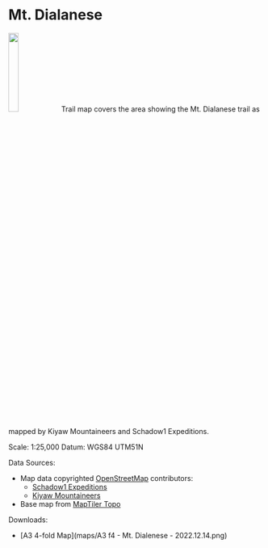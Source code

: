 # Mt. Dialanese
<img src="maps/A3 f4 - Mt. Dialenese - 2022.12.14.png" width="20%">
Trail map covers the area showing the Mt. Dialanese trail as mapped by Kiyaw Mountaineers and Schadow1 Expeditions.

Scale: 1:25,000
Datum: WGS84 UTM51N

Data Sources:
* Map data copyrighted [OpenStreetMap](https://www.openstreetmap.org) contributors:
  * [Schadow1 Expeditions](https://www.s1expeditions.com/)
  * [Kiyaw Mountaineers](https://www.facebook.com/kiyawmountaineers/)
* Base map from [MapTiler Topo](https://www.maptiler.com)

Downloads:
* [A3 4-fold Map](maps/A3 f4 - Mt. Dialenese - 2022.12.14.png)
